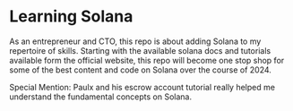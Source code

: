 # Learning Solana

As an entrepreneur and CTO, this repo is about adding Solana to my repertoire of skills.
Starting with the available solana docs and tutorials available form the official website, this repo will become one stop shop for some of the best content and code on Solana over the course of 2024.

Special Mention: Paulx and his escrow account tutorial really helped me understand the fundamental concepts on Solana.

